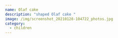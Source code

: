 ```yaml
---
name: Olaf cake
description: "shaped Olaf cake "
image: /img/screenshot_20210128-104722_photos.jpg
category:
  - children
---
```

